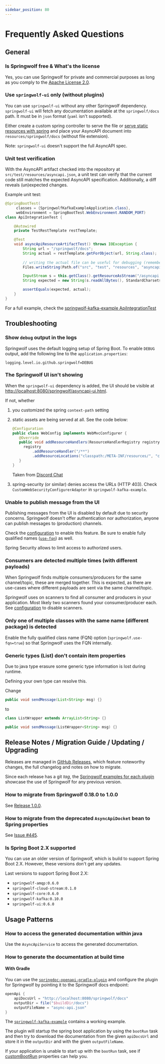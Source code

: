 ```yaml
---
sidebar_position: 80
---
```


# Frequently Asked Questions

## General

### Is Springwolf free & What's the license

Yes, you can use Springwolf for private and commercial purposes as long as you comply to the [Apache License 2.0](https://github.com/springwolf/springwolf-core/blob/master/LICENSE).

### Use `springwolf-ui` only (without plugins)

You can use `springwolf-ui` without any other Springwolf dependency.
`springwolf-ui` will fetch any documentation available at the `springwolf/docs` path.
It must be in `json` format (`yaml` isn't supported).

Either create a custom spring controller to serve the file or [serve static resources with spring](https://spring.io/guides/gs/serving-web-content/) and place your AsyncAPI document into `resources/springwolf/docs` (without file extension).

Note: `springwolf-ui` doesn't support the full AsyncAPI spec.

### Unit test verification

With the AsyncAPI artifact checked into the repository at `src/test/resources/asyncapi.json`,
a unit test can verify that the current code still matches the expected AsyncAPI specification.
Additionally, a diff reveals (un)expected changes.

Example unit test:

```java
@SpringBootTest(
     classes = {SpringwolfKafkaExampleApplication.class},
     webEnvironment = SpringBootTest.WebEnvironment.RANDOM_PORT)
class ApiIntegrationTest {

    @Autowired
    private TestRestTemplate restTemplate;

    @Test
    void asyncApiResourceArtifactTest() throws IOException {
        String url = "/springwolf/docs";
        String actual = restTemplate.getForObject(url, String.class);
       
        // writing the actual file can be useful for debugging (remember: gitignore)
        Files.writeString(Path.of("src", "test", "resources", "asyncapi.actual.json"), actual);

        InputStream s = this.getClass().getResourceAsStream("/asyncapi.json");
        String expected = new String(s.readAllBytes(), StandardCharsets.UTF_8).trim();

        assertEquals(expected, actual);
    }
}
```

For a full example, check the [springwolf-kafka-example ApiIntegrationTest](https://github.com/springwolf/springwolf-core/blob/master/springwolf-examples/springwolf-kafka-example/src/test/java/io/github/springwolf/examples/kafka/ApiIntegrationTest.java)

## Troubleshooting

### Show `debug` output in the logs

Springwolf uses the default logging setup of Spring Boot.
To enable `DEBUG` output, add the following line to the `application.properties`:

```properties
logging.level.io.github.springwolf=DEBUG
```

### The Springwolf UI isn't showing

When the `springwolf-ui` dependency is added, the UI should be visible at [http://localhost:8080/springwolf/asyncapi-ui.html](http://localhost:8080/springwolf/asyncapi-ui.html).

If not, whether

1. you customized the spring `context-path` setting
2. static assets are being served at all. See the code below:

    ```java
    @Configuration
    public class WebConfig implements WebMvcConfigurer {
       @Override
       public void addResourceHandlers(ResourceHandlerRegistry registry) {
         registry
             .addResourceHandler("/**")
             .addResourceLocations("classpath:/META-INF/resources/", "classpath:/resources/", "classpath:/static/", "classpath:/public/");
       }
    }
    ```

    Taken from [Discord Chat](https://discord.com/channels/950375987475005471/950375988217409548/1051909821848363038)
3. spring-security (or similar) denies access the URLs (HTTP 403). Check `CustomWebSecurityConfigurerAdapter` in `springwolf-kafka-example`.

### Unable to publish message from the UI

Publishing messages from the UI is disabled by default due to security concerns.
Springwolf doesn't offer authentication nor authorization, anyone can publish messages to (production) channels.

Check the [configuration](configuration/configuration.mdx) to enable this feature.
Be sure to enable fully qualified names ([`use-fqn`](configuration/configuration.mdx)) as well.

Spring Security allows to limit access to authorized users.

### Consumers are detected multiple times (with different payloads)

When Springwolf finds multiple consumers/producers for the same channel/topic, these are merged together.
This is expected, as there are use-cases where different payloads are sent via the same channel/topic.

Springwolf uses on scanners to find all consumer and producers in your application.
Most likely two scanners found your consumer/producer each.
See [configuration](configuration/configuration.mdx) to disable scanners.

### Only one of multiple classes with the same name (different package) is detected

Enable the fully qualified class name (FQN) option (`springwolf.use-fqn=true`) so that Springwolf uses the FQN internally.

### Generic types (List) don't contain item properties

Due to java type erasure some generic type information is lost during runtime.

Defining your own type can resolve this.

Change

```java
public void sendMessage(List<String> msg) {}
```

to

```java
class ListWrapper extends ArrayList<String> {}

public void sendMessage(ListWrapper<String> msg) {}
```

## Release Notes / Migration Guide / Updating / Upgrading

Releases are managed in [GitHub Releases](https://github.com/springwolf/springwolf-core/releases),
which feature noteworthy changes, the full changelog and notes on how to migrate.

Since each release has a git _tag_, the [Springwolf examples for each plugin](https://github.com/springwolf/springwolf-core/blob/master/springwolf-examples) showcase the use of Springwolf for any previous version.

### How to migrate from Springwolf 0.18.0 to 1.0.0

See [Release 1.0.0](https://github.com/springwolf/springwolf-core/releases/tag/v1.0.0).

### How to migrate from the deprecated `AsyncApiDocket` bean to Spring properties

See [Issue #445](https://github.com/springwolf/springwolf-core/issues/445).

### Is Spring Boot 2.X supported

You can use an older version of Springwolf, which is build to support Spring Boot 2.X.
However, these versions don't get any updates.

Last versions to support Spring Boot 2.X:

- `springwolf-amqp:0.6.0`
- `springwolf-cloud-stream:0.1.0`
- `springwolf-core:0.6.0`
- `springwolf-kafka:0.10.0`
- `springwolf-ui:0.6.0`

## Usage Patterns

### How to access the generated documentation within java

Use the `AsyncApiService` to access the generated documentation.

### How to generate the documentation at build time

#### With Gradle

You can use the [`springdoc-openapi-gradle-plugin`](https://github.com/springdoc/springdoc-openapi-gradle-plugin) and configure the plugin
for Springwolf by pointing it to the Springwolf docs endpoint:

```groovy
openApi {
    apiDocsUrl = "http://localhost:8080/springwolf/docs"
    outputDir = file("$buildDir/docs")
    outputFileName = "async-api.json"
}
```

The [`springwolf-kafka-example`](https://github.com/springwolf/springwolf-core/blob/master/springwolf-examples/springwolf-kafka-example/build.gradle)
contains a working example.

The plugin will startup the spring boot application by using the `bootRun` task and then try to download the documentation
from the given `apiDocsUrl` and store it in the `outputDir` and with the given `outputFileName`.

If your application is unable to start up with the `bootRun` task, see if [customBootRun](https://github.com/springdoc/springdoc-openapi-gradle-plugin#customization)
properties can help you.
